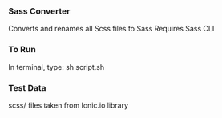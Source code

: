 ### Sass Converter

Converts and renames all Scss files to Sass
Requires Sass CLI

### To Run

In terminal, type: 
sh script.sh

### Test Data
scss/ files taken from Ionic.io library

